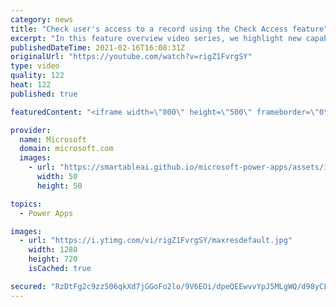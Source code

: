 ```yaml
---
category: news
title: "Check user's access to a record using the Check Access feature"
excerpt: "In this feature overview video series, we highlight new capabilities included in the latest update to Microsoft Power Apps.  This featured product update to Power Apps highlights check access, a new record level security feature admins can use to check and assign security roles.  Get the most out of"
publishedDateTime: 2021-02-16T16:08:31Z
originalUrl: "https://youtube.com/watch?v=rigZ1FvrgSY"
type: video
quality: 122
heat: 122
published: true

featuredContent: "<iframe width=\"800\" height=\"500\" frameborder=\"0\" src=\"https://www.youtube.com/embed/rigZ1FvrgSY\" allow=\"accelerometer; autoplay; encrypted-media; gyroscope; picture-in-picture\" allowfullscreen></iframe>"

provider:
  name: Microsoft
  domain: microsoft.com
  images:
    - url: "https://smartableai.github.io/microsoft-power-apps/assets/images/organizations/microsoft.com-50x50.jpg"
      width: 50
      height: 50

topics:
  - Power Apps

images:
  - url: "https://i.ytimg.com/vi/rigZ1FvrgSY/maxresdefault.jpg"
    width: 1280
    height: 720
    isCached: true

secured: "RzDtFg2c9zz506qkXd7jGGoFo2lo/9V6EOi/dpeQEEwvvYpJ5MLgWQ/d98yCLCh/UTOuSOTTndgFTMqg5nS0M2vXAxUruHq3CewQKS1ZFFawVLOrhNcLcgWxmXscHXhfeBZfZJRPVNgGH+awfChSKTgsoKvFk3BbX/nxHgC02f+hvXy6sN3c7jB+O+Fr+BDkk9cj7myjDCGf2Ob7mHEmHzgUn2M3arBfeE2Pwd0fss07L14LErFRVv05wegcgWpYuwUtPQMerUOSmLI44QzFRktkyMUiS7ceyxaLBhqkLyxiD/lBMGp0hATdvHg12R95FPvluigI/H4c23iLl/sCH3O8kbbErf9rfObum3mwgCPhK3xb7Yn5cmoKNzBV+jbcbgFt2r18STDoEhb4SOUXgtWv7JftJvop7ImpmwNJmqM=;dsoFkWOShI266pOEIgTSsA=="
---
```


